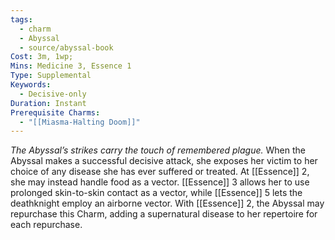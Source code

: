 ```yaml
---
tags:
  - charm
  - Abyssal
  - source/abyssal-book
Cost: 3m, 1wp; 
Mins: Medicine 3, Essence 1
Type: Supplemental
Keywords:
  - Decisive-only
Duration: Instant
Prerequisite Charms:
  - "[[Miasma-Halting Doom]]"
---
```

*The Abyssal’s strikes carry the touch of remembered plague.*
When the Abyssal makes a successful decisive attack, she exposes her victim to her choice of any disease she has ever suffered or treated. At [[Essence]] 2, she may instead handle food as a vector. [[Essence]] 3 allows her to use prolonged skin-to-skin contact as a vector, while [[Essence]] 5 lets the deathknight employ an airborne vector.
With [[Essence]] 2, the Abyssal may repurchase this Charm, adding a supernatural disease to her repertoire for each repurchase.